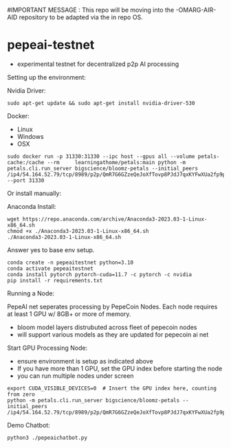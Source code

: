 #IMPORTANT MESSAGE : This repo will be moving into the -OMARG-AIR-AID repository to be adapted via the in repo OS.


# pepeai-testnet
- experimental testnet for decentralized p2p AI processing



Setting up the environment:

Nvidia Driver:
```
sudo apt-get update && sudo apt-get install nvidia-driver-530
```


Docker:
 - Linux
 - Windows
 - OSX

```
sudo docker run -p 31330:31330 --ipc host --gpus all --volume petals-cache:/cache --rm     learningathome/petals:main python -m petals.cli.run_server bigscience/bloomz-petals --initial_peers /ip4/54.164.52.79/tcp/8989/p2p/QmR7G6GZzeQeJoXfTovp8PJdJ7qxKYFwXUa2fp9p6BYdDi --port 31330
```

Or install manually:

Anaconda Install:

```
wget https://repo.anaconda.com/archive/Anaconda3-2023.03-1-Linux-x86_64.sh
chmod +x ./Anaconda3-2023.03-1-Linux-x86_64.sh
./Anaconda3-2023.03-1-Linux-x86_64.sh
```

Answer yes to base env setup.

```
conda create -n pepeaitestnet python=3.10
conda activate pepeaitestnet
conda install pytorch pytorch-cuda=11.7 -c pytorch -c nvidia
pip install -r requirements.txt
```

Running a Node:

PepeAI net seperates processing by PepeCoin Nodes.  Each node requires at least 1 GPU w/ 8GB+ or more of memory.

- bloom model layers distrubuted across fleet of pepecoin nodes
- will support various models as they are updated for pepecoin ai net


Start GPU Processing Node:
- ensure environment is setup as indicated above
- If you have more than 1 GPU, set the GPU index before starting the node
- you can run multiple nodes under screen
```
export CUDA_VISIBLE_DEVICES=0  # Insert the GPU index here, counting from zero
python -m petals.cli.run_server bigscience/bloomz-petals --initial_peers /ip4/54.164.52.79/tcp/8989/p2p/QmR7G6GZzeQeJoXfTovp8PJdJ7qxKYFwXUa2fp9p6BYdDi
```

Demo Chatbot:
```
python3 ./pepeaichatbot.py
```

